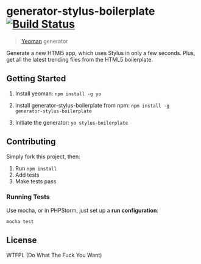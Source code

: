 # generator-stylus-boilerplate [![Build Status](https://secure.travis-ci.org/srsgores/generator-stylus-boilerplate.png?branch=master)](https://travis-ci.org/srsgores/generator-stylus-boilerplate)

> [Yeoman](http://yeoman.io) generator

Generate a new HTMl5 app, which uses Stylus in only a few seconds.  Plus, get all the latest trending files from the HTML5 boilerplate.

## Getting Started

1. Install yeoman: ``npm install -g yo``

2. install generator-stylus-boilerplate from npm: ``npm install -g generator-stylus-boilerplate``

3. Initiate the generator: ``yo stylus-boilerplate``

## Contributing

Simply fork this project, then:

1. Run ``npm install``
2. Add tests
3. Make tests pass

### Running Tests

Use mocha, or in PHPStorm, just set up a **run configuration**:

```
mocha test
```

## License

WTFPL (Do What The Fuck You Want)
